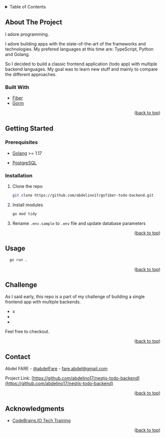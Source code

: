 <div id="top"></div>

<!-- TABLE OF CONTENTS -->
<details>
  <summary>Table of Contents</summary>
  <ol>
    <li>
      <a href="#about-the-project">About The Challenge</a>
      <ul>
        <li><a href="#built-with">Built With</a></li>
      </ul>
    </li>
    <li>
      <a href="#getting-started">Getting Started</a>
      <ul>
        <li><a href="#prerequisites">Prerequisites</a></li>
        <li><a href="#installation">Installation</a></li>
      </ul>
    </li>
    <li><a href="#usage">Usage</a></li>
    <li><a href="#challenge">Challenge</a></li>
    <li><a href="#contact">Contact</a></li>
    <li><a href="#acknowledgments">Acknowledgments</a></li>
  </ol>
</details>


<!-- ABOUT THE PROJECT -->
## About The Project

I adore programming. 

I adore building apps with the state-of-the-art of the frameworks and technologies. My prefered languages at this time are: TypeScript, Python and Golang. 

So I decided to build a classic frontend application (todo app) with multiple backend languages. My goal was to learn new stuff and mainly to compare the different approaches.


### Built With
* [Fiber](https://gofiber.io/)
* [Gorm](https://gorm.io/)

<p align="right">(<a href="#top">back to top</a>)</p>



<!-- GETTING STARTED -->
## Getting Started

### Prerequisites

* [Golang](https://golang.org/) >= 1.17

* [PostgreSQL](https://www.postgresql.org/)



### Installation


1. Clone the repo
   ```sh
   git clone https://github.com/abdelino17/gofiber-todo-backend.git
   ```
2. Install modules
   ```sh
   go mod tidy
   ```
3. Rename `.env.sample` to `.env` file and update database parameters

<p align="right">(<a href="#top">back to top</a>)</p>


<!-- USAGE EXAMPLES -->
## Usage

```sh
  go run .
```

<p align="right">(<a href="#top">back to top</a>)</p>



<!-- Challenge -->
## Challenge
As I said early, this repo is a part of my challenge of building a single frontend app with multiple backends.
- x
- 
- 


Feel free to checkout.

<p align="right">(<a href="#top">back to top</a>)</p>


<!-- CONTACT -->
## Contact

Abdel FARE - [@abdelFare](https://twitter.com/abdelFare) - fare.abdel@gmail.com

Project Link: [https://github.com/abdelino17/nestjs-todo-backend](https://github.com/abdelino17/nestjs-todo-backend)

<p align="right">(<a href="#top">back to top</a>)</p>



<!-- ACKNOWLEDGMENTS -->
## Acknowledgments

* [CodeBrains.IO Tech Training](https://www.udemy.com/user/james-coonce/)

<p align="right">(<a href="#top">back to top</a>)</p>
